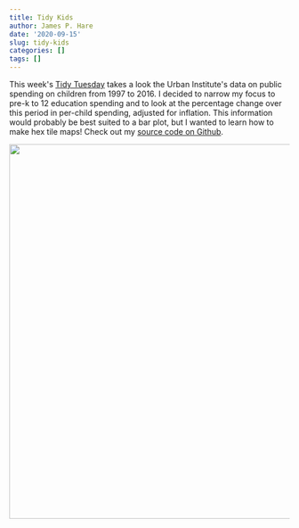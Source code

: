 ```yaml
---
title: Tidy Kids
author: James P. Hare
date: '2020-09-15'
slug: tidy-kids
categories: []
tags: []
---
```


This week's [Tidy Tuesday](https://github.com/rfordatascience/tidytuesday/blob/275a2313a8d8536cb6d43d9fcb2ee232a792b22c/data/2020/2020-09-15/readme.md) takes a look the Urban Institute's data on public spending on children from 1997 to 2016. I decided to narrow my focus to pre-k to 12 education spending and to look at the percentage change over this period in per-child spending, adjusted for inflation. This information would probably be best suited to a bar plot, but I wanted to learn how to make hex tile maps! Check out my [source code on Github](https://github.com/jamesphare/website/blob/master/content/post/2020-09-15-tidy-kids/index.Rmarkdown).





<img src="{{< blogdown/postref >}}index_files/figure-html/map-1.png" width="672" />
